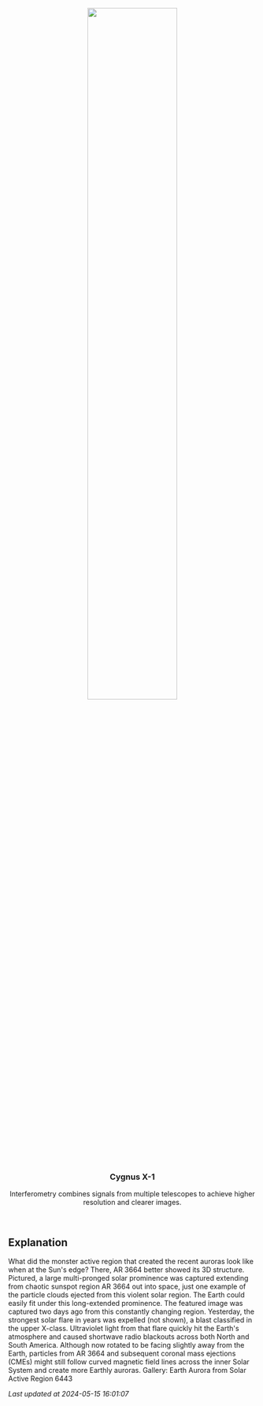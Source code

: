 <p align='center'>
    <img src='https://apod.nasa.gov/apod/image/2405/AR3664Prom_Voltmer_960.jpg' width='60%' />
    <h3 align="center">Cygnus X-1</h3>
    <p align="center">Interferometry combines signals from multiple telescopes to achieve higher resolution and clearer images.</p>
</p>
<br/>

Explanation
--
What did the monster active region that created the recent auroras look like when at the Sun's edge? There, AR 3664 better showed its 3D structure. Pictured, a large multi-pronged solar prominence was captured extending from chaotic sunspot region AR 3664 out into space, just one example of the particle clouds ejected from this violent solar region. The Earth could easily fit under this long-extended prominence.  The featured image was captured two days ago from this constantly changing region. Yesterday, the strongest solar flare in years was expelled (not shown), a blast classified in the upper X-class. Ultraviolet light from that flare quickly hit the Earth's atmosphere and caused shortwave radio blackouts across both North and South America. Although now rotated to be facing slightly away from the Earth, particles from AR 3664 and subsequent coronal mass ejections (CMEs) might still follow curved magnetic field lines across the inner Solar System and create more Earthly auroras.    Gallery: Earth Aurora from Solar Active Region 6443


*Last updated at 2024-05-15 16:01:07*
